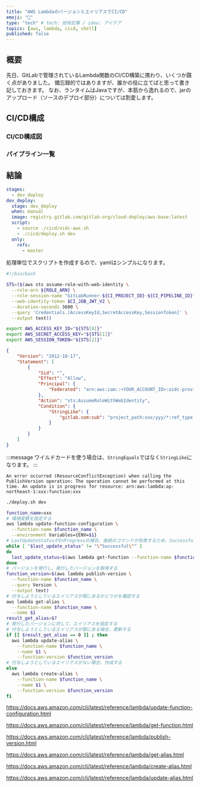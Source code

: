 ```yaml
---
title: "AWS LambdaのバージョンとエイリアスでCI/CD"
emoji: "🦈"
type: "tech" # tech: 技術記事 / idea: アイデア
topics: [aws, lambda, cicd, shell]
published: false
---
```


## 概要

先日、GitLabで管理されているLambda関数のCI/CD構築に携わり、いくつか躓く点がありました。
備忘録的ではありますが、誰かの役に立てばと思って書き記しておきます。
なお、ランタイムはJavaですが、本筋から逸れるので、jarのアップロード（ソースのデプロイ部分）については割愛します。

## CI/CD構成

### CI/CD構成図

### パイプライン一覧

## 結論

```yaml:.gitlab-ci.yaml
stages:
  - dev_deploy
dev_deploy:
  stage: dev_deploy
  when: manual
  image: registry.gitlab.com/gitlab-org/cloud-deploy/aws-base:latest
  script:
    - source ./cicd/oidc-aws.sh
    - ./cicd/deploy.sh dev
  only:
    refs:
      - master
```

処理単位でスクリプトを作成するので、yamlはシンプルになります。

```bash:oidc-aws.sh
#!/bin/bash

STS=($(aws sts assume-role-with-web-identity \
  --role-arn ${ROLE_ARN} \
  --role-session-name "GitLabRunner-${CI_PROJECT_ID}-${CI_PIPELINE_ID}" \
  --web-identity-token $CI_JOB_JWT_V2 \
  --duration-seconds 3600 \
  --query 'Credentials.[AccessKeyId,SecretAccessKey,SessionToken]' \
  --output text))

export AWS_ACCESS_KEY_ID="${STS[0]}"
export AWS_SECRET_ACCESS_KEY="${STS[1]}"
export AWS_SESSION_TOKEN="${STS[2]}"
```

```json
{
    "Version": "2012-10-17",
    "Statement": [
        {
            "Sid": "",
            "Effect": "Allow",
            "Principal": {
                "Federated": "arn:aws:iam::<YOUR_ACCOUNT_ID>:oidc-provider/gitlab.com"
            },
            "Action": "sts:AssumeRoleWithWebIdentity",
            "Condition": {
                "StringLike": {
                    "gitlab.com:sub": "project_path:xxx/yyy/*:ref_type:branch:ref:*"
                }
            }
        }
    ]
}
```

:::message
ワイルドカードを使う場合は、`StringEquals`ではなく`StringLike`になります。
:::

`An error occurred (ResourceConflictException) when calling the PublishVersion operation: The operation cannot be performed at this time. An update is in progress for resource: arn:aws:lambda:ap-northeast-1:xxx:function:xxx`

```sh
./deploy.sh dev
```

```sh
function_name=xxx
# 環境変数を設定する
aws lambda update-function-configuration \
  --function-name $function_name \
  --environment Variables={ENV=$1}
# LastUpdateStatusがInProgressの場合、後続のコマンドが失敗するため、Successfulになるまで待機する
while [ "$last_update_status" != "\"Successful\"" ]
do
  last_update_status=$(aws lambda get-function --function-name $function_name --query 'Configuration.LastUpdateStatus')
done
# バージョンを発行し、発行したバージョンを取得する
function_version=$(aws lambda publish-version \
  --function-name $function_name \
  --query Version \
  --output text)
# 付与しようとしているエイリアスが既にあるかどうかを確認する
aws lambda get-alias \
  --function-name $function_name \
  --name $1
result_get_alias=$?
# 発行したバージョンに対して、エイリアスを設定する
# 付与しようとしているエイリアスが既にある場合、更新する
if [[ $result_get_alias == 0 ]] ; then
  aws lambda update-alias \
    --function-name $function_name \
    --name $1 \
    --function-version $function_version
# 付与しようとしているエイリアスがない場合、作成する
else
  aws lambda create-alias \
    --function-name $function_name \
    --name $1 \
    --function-version $function_version
fi
```

https://docs.aws.amazon.com/cli/latest/reference/lambda/update-function-configuration.html

https://docs.aws.amazon.com/cli/latest/reference/lambda/get-function.html

https://docs.aws.amazon.com/cli/latest/reference/lambda/publish-version.html

https://docs.aws.amazon.com/cli/latest/reference/lambda/get-alias.html

https://docs.aws.amazon.com/cli/latest/reference/lambda/create-alias.html

https://docs.aws.amazon.com/cli/latest/reference/lambda/update-alias.html